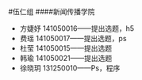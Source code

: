 #伍仁组
####新闻传播学院
- 方婕妤	141050016——提出选题，h5
- 费瑶	    141050017——提出选题，ps
- 杜莹	    141050015——提出选题
- 韩瑜 	141050021——提出选题
- 徐晓玥	131250010——Ps，程序


